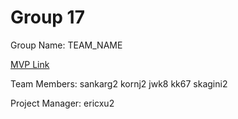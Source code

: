 # Group 17
Group Name: TEAM_NAME

[MVP Link](https://docs.google.com/document/d/1f2FJLiOlFoJAz0X8VsyhrV9tFYMryYkuoXx1Yi4FcsY/edit)

Team Members: sankarg2 kornj2 jwk8 kk67 skagini2

Project Manager: ericxu2
